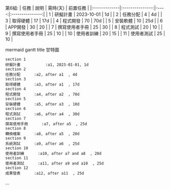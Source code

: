 第6組:
| 任務 | 說明 | 需時(天) | 前置任務 |
|:-------------|:---------------:|-----:|:---------------:|
| 1 | 研擬計畫 | 2023-10-01 | 1d |
| 2 | 任務分配 | 4 | 4d |
| 3 | 取得硬體 | 17 | 17d |
| 4 | 程式開發 | 70 | 70d |
| 5 | 安裝軟體 | 10 | 25d |
| 6 | APP開發 | 30 | 20 |
| 7 | 撰寫使用者手冊 | 25 | 30 |
| 8 | 程式測試 | 20 | 10 |
| 9 | 撰寫使用者手冊 | 25 | 10 |
| 10 | 使用者訓練 | 20 | 15 |
| 11 | 使用者測試 | 25 | 10 |

mermaid
gantt
    title 甘特圖

    section 1
    研擬計畫           :a1, 2023-01-01, 1d
    section 2
    任務分配      :a2, after a1  , 4d
    section 3
    取得硬體      :a3, after a1  , 17d
    section 4
    程式開發      :a4, after a2  , 70d
    section 5
    安裝硬體      :a5, after a3  , 10d
    section 6
    程式測試      :a6, after a4  , 30d
    section 7
    撰寫使用手冊      :a7, after a5  , 25d
    section 8
    轉換檔案      :a8, after a5  , 20d
    section 9
    系統測試      :a9, after a6  , 25d
    section 10
    使用者訓練      :a10, after a7 and a8  , 20d
    section 11
    使用者測試      :a11, after a9 and a10  , 25d
    section 12
    成果發表      :a12, after a11  , 25d
...
